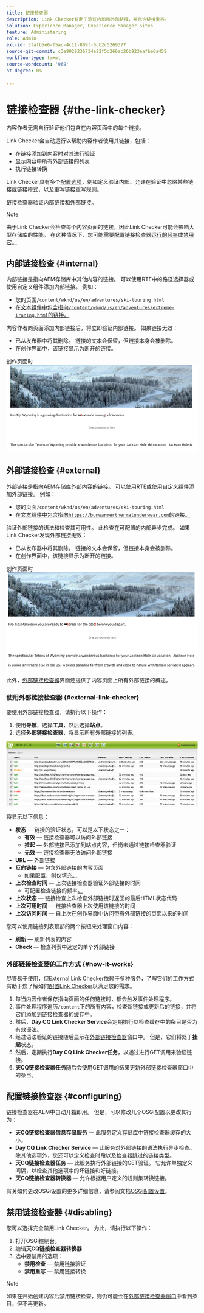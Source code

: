 ```yaml
---
title: 链接检查器
description: Link Checker有助于验证内部和外部链接，并允许链接重写。
solution: Experience Manager, Experience Manager Sites
feature: Administering
role: Admin
exl-id: 3fafb5e6-f5ac-4c11-809f-6cb2c5269377
source-git-commit: c3e9029236734e22f5d266ac26b923eafbe0a459
workflow-type: tm+mt
source-wordcount: '969'
ht-degree: 0%

---
```


# 链接检查器 {#the-link-checker}

内容作者无需自行验证他们包含在内容页面中的每个链接。

Link Checker会自动运行以帮助内容作者使用其链接，包括：

* 在链接添加到内容时对其进行验证
* 显示内容中所有外部链接的列表
* 执行链接转换

Link Checker具有多个[配置选项](#configuring)，例如定义验证内部、允许在验证中忽略某些链接或链接模式，以及重写链接重写规则。

链接检查器验证[内部链接](#internal)和[外部链接。](#external)

>[!NOTE]
>
>由于Link Checker会检查每个内容页面的链接，因此Link Checker可能会影响大型存储库的性能。 在这种情况下，您可能需要[配置链接检查器运行的频率](#configuring)或[禁用它。](#disabling)

## 内部链接检查 {#internal}

内部链接是指向AEM存储库中其他内容的链接。 可以使用RTE中的路径选择器或使用自定义组件添加内部链接。 例如：

* 您的页面`/content/wknd/us/en/adventures/ski-touring.html`
* 在[文本组件中包含指向`/content/wknd/us/en/adventures/extreme-ironing.html`的链接。](https://experienceleague.adobe.com/docs/experience-manager-core-components/using/components/text.html?lang=zh-Hans)

内容作者向页面添加内部链接后，将立即验证内部链接。 如果链接无效：

* 已从发布器中将其删除。 链接的文本会保留，但链接本身会被删除。
* 在创作界面中，该链接显示为断开的链接。

创作页面时![内部链接断开](assets/link-checker-invalid-link-internal.png)

## 外部链接检查 {#external}

外部链接是指向AEM存储库外部内容的链接。 可以使用RTE或使用自定义组件添加外部链接。 例如：

* 您的页面`/content/wknd/us/en/adventures/ski-touring.html`
* 在[文本组件中包含指向`https://bunwarmerthermalunderwear.com`的链接。](https://experienceleague.adobe.com/docs/experience-manager-core-components/using/components/text.html?lang=zh-Hans)

验证外部链接的语法和检查其可用性。 此检查在可配置的内部异步完成。 如果Link Checker发现外部链接无效：

* 已从发布器中将其删除。 链接的文本会保留，但链接本身会被删除。
* 在创作界面中，该链接显示为断开的链接。

创作页面时![内部链接断开](assets/link-checker-invalid-link-external.png)

此外，[外部链接检查器](#external-link-checker)界面还提供了内容页面上所有外部链接的概述。

### 使用外部链接检查器 {#external-link-checker}

要使用外部链接检查器，请执行以下操作：

1. 使用&#x200B;**导航**，选择&#x200B;**工具**，然后选择&#x200B;**站点**。
1. 选择&#x200B;**外部链接检查器**，将显示所有外部链接的列表。

![外部链接检查器窗口](assets/external-link-checker.png)

将显示以下信息：

* **状态** — 链接的验证状态，可以是以下状态之一：
   * **有效** — 链接检查器可以访问外部链接
   * **挂起** — 外部链接已添加到站点内容，但尚未通过链接检查器验证
   * **无效** — 链接检查器无法访问外部链接
* **URL** — 外部链接
* **反向链接** — 包含外部链接的内容页面
   * 如果配置，则仅填充[。](#configuring)
* **上次检查时间** — 上次链接检查器验证外部链接的时间
   * 可配置检查链接的频率[。](#configuring)
* **上次状态** — 链接检查上次检查外部链接时返回的最后HTML状态代码
* **上次可用时间** — 链接检查器上次使用该链接的时间
* **上次访问时间** — 自上次在创作界面中访问带有外部链接的页面以来的时间

您可以使用链接列表顶部的两个按钮来处理窗口内容：

* **刷新** — 刷新列表的内容
* **Check** — 检查列表中选定的单个外部链接

### 外部链接检查器的工作方式 {#how-it-works}

尽管易于使用，但External Link Checker依赖于多种服务，了解它们的工作方式有助于您了解如何[配置Link Checker](#configuring)以满足您的需求。

1. 每当内容作者保存指向页面的任何链接时，都会触发事件处理程序。
1. 事件处理程序遍历`/content`下的所有内容，检查新链接或更新后的链接，并将它们添加到链接检查器的缓存中。
1. 然后，**Day CQ Link Checker Service**&#x200B;会定期执行以检查缓存中的条目是否为有效语法。
1. 经过语法验证的链接随后显示在[外部链接检查器](#external-link-checker)窗口中。 但是，它们将处于&#x200B;**挂起**&#x200B;状态。
1. 然后，定期执行&#x200B;**Day CQ Link Checker任务**，以通过进行GET调用来验证链接。
1. **天CQ链接检查器任务**&#x200B;随后会使用GET调用的结果更新外部链接检查器窗口中的条目。

## 配置链接检查器 {#configuring}

链接检查器在AEM中自动开箱即用。 但是，可以修改几个OSGi配置以更改其行为：

* **天CQ链接检查器信息存储服务** — 此服务定义存储库中链接检查器缓存的大小。
* **Day CQ Link Checker Service** — 此服务对外部链接的语法执行异步检查。 除其他选项外，您还可以定义检查时段以及检查器跳过的链接类型。
* **天CQ链接检查器任务** — 此服务执行外部链接的GET验证。 它允许单独定义间隔，以检查其他选项中的坏链接和好链接。
* **天CQ链接检查器转换器** — 允许根据用户定义的规则集转换链接。

有关如何更改OSGi设置的更多详细信息，请参阅文档[OSGi配置设置](/help/sites-deploying/osgi-configuration-settings.md)。

## 禁用链接检查器 {#disabling}

您可以选择完全禁用Link Checker。 为此，请执行以下操作：

1. 打开OSGi控制台。
1. 编辑&#x200B;**天CQ链接检查器转换器**
1. 选中要禁用的选项：
   * **禁用检查** — 禁用链接验证
   * **禁用重写** — 禁用链接转换

>[!NOTE]
>
>如果在开始创建内容后禁用链接检查，则仍可能会在[外部链接检查器窗口](#external-link-checker)中看到条目，但不再更新。
